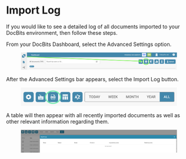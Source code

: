 # Import Log

If you would like to see a detailed log of all documents imported to your DocBits environment, then follow these steps.

From your DocBits Dashboard, select the Advanced Settings option.

<figure><img src="../../../.gitbook/assets/change-document-colums1.png" alt=""><figcaption></figcaption></figure>

After the Advanced Settings bar appears, select the Import Log button.

<figure><img src="../../../.gitbook/assets/image (30) (1).png" alt=""><figcaption></figcaption></figure>

A table will then appear with all recently imported documents as well as other relevant information regarding them.

<figure><img src="../../../.gitbook/assets/image (31) (1).png" alt=""><figcaption></figcaption></figure>
